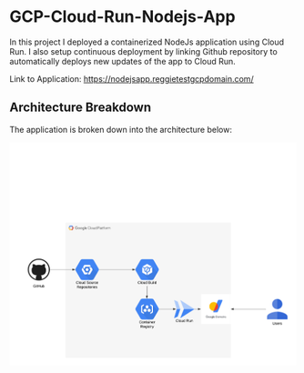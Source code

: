 # GCP-Cloud-Run-Nodejs-App
In this project I deployed a containerized NodeJs application using Cloud Run. I also setup continuous deployment by linking Github repository to automatically deploys new updates of the app to Cloud Run.

Link to Application: https://nodejsapp.reggietestgcpdomain.com/

## Architecture Breakdown

The application is broken down into the architecture below:

![application](https://github.com/rjones18/Images/blob/main/GCP%20NodeJs.png)
